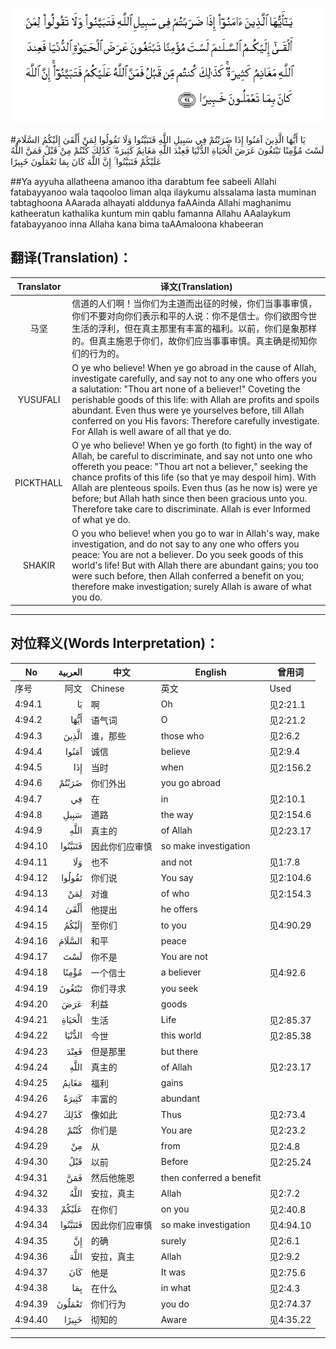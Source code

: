 ![004:094](images/004_094.gif)

#يَا أَيُّهَا الَّذِينَ آمَنُوا إِذَا ضَرَبْتُمْ فِي سَبِيلِ اللَّهِ فَتَبَيَّنُوا وَلَا تَقُولُوا لِمَنْ أَلْقَىٰ إِلَيْكُمُ السَّلَامَ لَسْتَ مُؤْمِنًا تَبْتَغُونَ عَرَضَ الْحَيَاةِ الدُّنْيَا فَعِنْدَ اللَّهِ مَغَانِمُ كَثِيرَةٌ ۚ كَذَٰلِكَ كُنْتُمْ مِنْ قَبْلُ فَمَنَّ اللَّهُ عَلَيْكُمْ فَتَبَيَّنُوا ۚ إِنَّ اللَّهَ كَانَ بِمَا تَعْمَلُونَ خَبِيرًا 

##Ya ayyuha allatheena amanoo itha darabtum fee sabeeli Allahi fatabayyanoo wala taqooloo liman alqa ilaykumu alssalama lasta muminan tabtaghoona AAarada alhayati alddunya faAAinda Allahi maghanimu katheeratun kathalika kuntum min qablu famanna Allahu AAalaykum fatabayyanoo inna Allaha kana bima taAAmaloona khabeeran 

## 翻译(Translation)：

| Translator | 译文(Translation)                                            |
| :--------: | ------------------------------------------------------------ |
|    马坚    | 信道的人们啊！当你们为主道而出征的时候，你们当事事审慎，你们不要对向你们表示和平的人说：你不是信士。你们欲图今世生活的浮利，但在真主那里有丰富的福利。以前，你们是象那样的。但真主施恩于你们，故你们应当事事审慎。真主确是彻知你们的行为的。 |
|  YUSUFALI  | O ye who believe! When ye go abroad in the cause of Allah, investigate carefully, and say not to any one who offers you a salutation: "Thou art none of a believer!" Coveting the perishable goods of this life: with Allah are profits and spoils abundant. Even thus were ye yourselves before, till Allah conferred on you His favors: Therefore carefully investigate. For Allah is well aware of all that ye do. |
| PICKTHALL  | O ye who believe! When ye go forth (to fight) in the way of Allah, be careful to discriminate, and say not unto one who offereth you peace: "Thou art not a believer," seeking the chance profits of this life (so that ye may despoil him). With Allah are plenteous spoils. Even thus (as he now is) were ye before; but Allah hath since then been gracious unto you. Therefore take care to discriminate. Allah is ever Informed of what ye do. |
|   SHAKIR   | O you who believe! when you go to war in Allah's way, make investigation, and do not say to any one who offers you peace: You are not a believer. Do you seek goods of this world's life! But with Allah there are abundant gains; you too were such before, then Allah conferred a benefit on you; therefore make investigation; surely Allah is aware of what you do. |

---

## 对位释义(Words Interpretation)：

| No   | العربية | 中文    | English | 曾用词 |
| ---- | ------: | ------- | ------- | ------ |
| 序号 |    阿文 | Chinese | 英文    | Used   |
| 4:94.1  | يَا      | 啊             | Oh                       | 见2:21.1  |
| 4:94.2  | أَيُّهَا    | 语气词         | O                        | 见2:21.2  |
| 4:94.3  | الَّذِينَ   | 谁，那些       | those who                | 见2:6.2   |
| 4:94.4  | آمَنُوا   | 诚信           | believe                  | 见2:9.4   |
| 4:94.5  | إِذَا     | 当时           | when                     | 见2:156.2 |
| 4:94.6  | ضَرَبْتُمْ   | 你们外出       | you go abroad            |           |
| 4:94.7  | فِي      | 在             | in                       | 见2:10.1  |
| 4:94.8  | سَبِيلِ    | 道路           | the way                  | 见2:154.6 |
| 4:94.9  | اللَّهِ    | 真主的         | of Allah                 | 见2:23.17 |
| 4:94.10 | فَتَبَيَّنُوا | 因此你们应审慎 | so make investigation    |           |
| 4:94.11 | وَلَا     | 也不           | and not                  | 见1:7.8   |
| 4:94.12 | تَقُولُوا  | 你们说         | You say                  | 见2:104.6 |
| 4:94.13 | لِمَنْ     | 对谁           | of who                   | 见2:154.3 |
| 4:94.14 | أَلْقَىٰ    | 他提出         | he offers                |           |
| 4:94.15 | إِلَيْكُمُ   | 至你们         | to you                   | 见4:90.29 |
| 4:94.16 | السَّلَامَ  | 和平           | peace                    |           |
| 4:94.17 | لَسْتَ     | 你不是         | You are not              |           |
| 4:94.18 | مُؤْمِنًا   | 一个信士       | a believer               | 见4:92.6  |
| 4:94.19 | تَبْتَغُونَ  | 你们寻求       | you seek                 |           |
| 4:94.20 | عَرَضَ     | 利益           | goods                    |           |
| 4:94.21 | الْحَيَاةِ  | 生活           | Life                     | 见2:85.37 |
| 4:94.22 | الدُّنْيَا  | 今世           | this world               | 见2:85.38 |
| 4:94.23 | فَعِنْدَ    | 但是那里       | but there                |           |
| 4:94.24 | اللَّهِ    | 真主的         | of Allah                 | 见2:23.17 |
| 4:94.25 | مَغَانِمُ   | 福利           | gains                    |           |
| 4:94.26 | كَثِيرَةٌ   | 丰富的         | abundant                 |           |
| 4:94.27 | كَذَٰلِكَ    | 像如此         | Thus                     | 见2:73.4  |
| 4:94.28 | كُنْتُمْ    | 你们是         | You are                  | 见2:23.2  |
| 4:94.29 | مِنْ      | 从             | from                     | 见2:4.8   |
| 4:94.30 | قَبْلُ     | 以前           | Before                   | 见2:25.24 |
| 4:94.31 | فَمَنَّ     | 然后他施恩     | then conferred a benefit |           |
| 4:94.32 | اللَّهُ    | 安拉，真主     | Allah                    | 见2:7.2 |
| 4:94.33 | عَلَيْكُمْ   | 在你们         | on you                   | 见2:40.8  |
| 4:94.34 | فَتَبَيَّنُوا | 因此你们应审慎 | so make investigation    | 见4:94.10 |
| 4:94.35 | إِنَّ      | 的确           | surely                   | 见2:6.1   |
| 4:94.36 | اللَّهَ    | 安拉，真主     | Allah                    | 见2:9.2 |
| 4:94.37 | كَانَ     | 他是           | It was                   | 见2:75.6  |
| 4:94.38 | بِمَا     | 在什么         | in what                  | 见2:4.3   |
| 4:94.39 | تَعْمَلُونَ  | 你们行为       | you do                   | 见2:74.37 |
| 4:94.40 | خَبِيرًا   | 彻知的         | Aware                    | 见4:35.22 |

---
